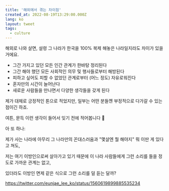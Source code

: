```yaml
---
title: '해외에서 겪는 차이점'
created_at: 2022-08-19T13:29:00.000Z
lang: ko
layout: tweet
tags:
  - culture
---
```


해외로 나와 살면, 설령 그 나라가 한국을 100% 복제 해놓은 나라일지라도 차이가 있을 거에요.

- 그간 가지고 있던 모든 인간 관계가 한바탕 정리된다
- 그간 해야 했던 모든 사회적인 의무 및 행사들로부터 해방된다
- 피하고 싶어도 피할 수 없었던 관계로부터 (어느 정도) 자유로워진다
- 혼자만의 시간이 늘어난다
- 새로운 사람들을 만나면서 다양한 생각들을 갖게 된다

제가 대체로 긍정적인 톤으로 적었지만, 일부는 어떤 분들껜 부정적으로 다가갈 수 있는 점이긴 하죠.

여튼, 문득 이런 생각이 들어서 잊기 전에 적어봅니다 🙂

아 또 하나:

제가 사는 나라에 아무리 그 나라만의 꼰대스러움과 "몇살엔 뭘 해야지" 뭐 이딴 게 있다고 쳐도,

저는 여기 이방인으로써 살아가고 있기 때문에 이 나라 사람들에게 그런 소리를 들을 정도로 가까운 관계는 없고,

있더라도 이방인 면제 같은 식으로 그런 소리를 덜 듣는 달까?

https://twitter.com/eunjae_lee_ko/status/1560619899885535234
